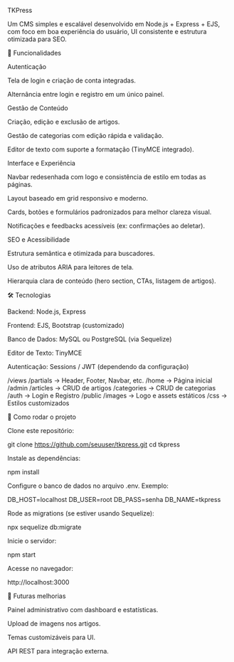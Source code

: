 TKPress

Um CMS simples e escalável desenvolvido em Node.js + Express + EJS, com foco em boa experiência do usuário, UI consistente e estrutura otimizada para SEO.

🚀 Funcionalidades

Autenticação

Tela de login e criação de conta integradas.

Alternância entre login e registro em um único painel.

Gestão de Conteúdo

Criação, edição e exclusão de artigos.

Gestão de categorias com edição rápida e validação.

Editor de texto com suporte a formatação (TinyMCE integrado).

Interface e Experiência

Navbar redesenhada com logo e consistência de estilo em todas as páginas.

Layout baseado em grid responsivo e moderno.

Cards, botões e formulários padronizados para melhor clareza visual.

Notificações e feedbacks acessíveis (ex: confirmações ao deletar).

SEO e Acessibilidade

Estrutura semântica e otimizada para buscadores.

Uso de atributos ARIA para leitores de tela.

Hierarquia clara de conteúdo (hero section, CTAs, listagem de artigos).

🛠️ Tecnologias

Backend: Node.js, Express

Frontend: EJS, Bootstrap (customizado)

Banco de Dados: MySQL ou PostgreSQL (via Sequelize)

Editor de Texto: TinyMCE

Autenticação: Sessions / JWT (dependendo da configuração)

/views
  /partials        -> Header, Footer, Navbar, etc.
  /home            -> Página inicial
  /admin
    /articles      -> CRUD de artigos
    /categories    -> CRUD de categorias
    /auth          -> Login e Registro
/public
  /images          -> Logo e assets estáticos
  /css             -> Estilos customizados

  
📖 Como rodar o projeto

Clone este repositório:

git clone https://github.com/seuuser/tkpress.git
cd tkpress


Instale as dependências:

npm install


Configure o banco de dados no arquivo .env. Exemplo:

DB_HOST=localhost
DB_USER=root
DB_PASS=senha
DB_NAME=tkpress


Rode as migrations (se estiver usando Sequelize):

npx sequelize db:migrate


Inicie o servidor:

npm start


Acesse no navegador:

http://localhost:3000

🌟 Futuras melhorias

Painel administrativo com dashboard e estatísticas.

Upload de imagens nos artigos.

Temas customizáveis para UI.

API REST para integração externa.
